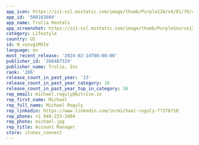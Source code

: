 ```yaml
---
app_icon: https://is1-ssl.mzstatic.com/image/thumb/Purple126/v4/81/70/4d/81704d9a-521d-9a0a-12b4-5fb5ed4dc3df/app-icon-rent-1x_U007emarketing-0-7-0-85-220.png/1024x1024bb.png
app_id: '508163604'
app_name: Trulia Rentals
app_screenshot: https://is1-ssl.mzstatic.com/image/thumb/PurpleSource126/v4/9b/7a/1f/9b7a1f62-302b-a6c4-06ce-ccdb1fac15af/61ef975a-fefd-4230-93db-c54b89a62910_real-time-alerts.png/1284x2778bb.png
category: Lifestyle
country: US
id: N_vonvgiMVIe
language: en
most_recent_release: '2024-02-14T00:00:00'
publisher_id: '288487324'
publisher_name: Trulia, Inc
rank: '206'
release_count_in_past_year: '13'
release_count_in_past_year_category: 16
release_count_in_past_year_top_in_category: 36
rep_email: michael.roguly@bitrise.io
rep_first_name: Michael
rep_full_name: Michael Roguly
rep_linkedin: https://www.linkedin.com/in/michael-roguly-77376710
rep_phone: +1 949-233-3404
rep_photo: michael.jpg
rep_title: Account Manager
store: itunes_connect
---
```


